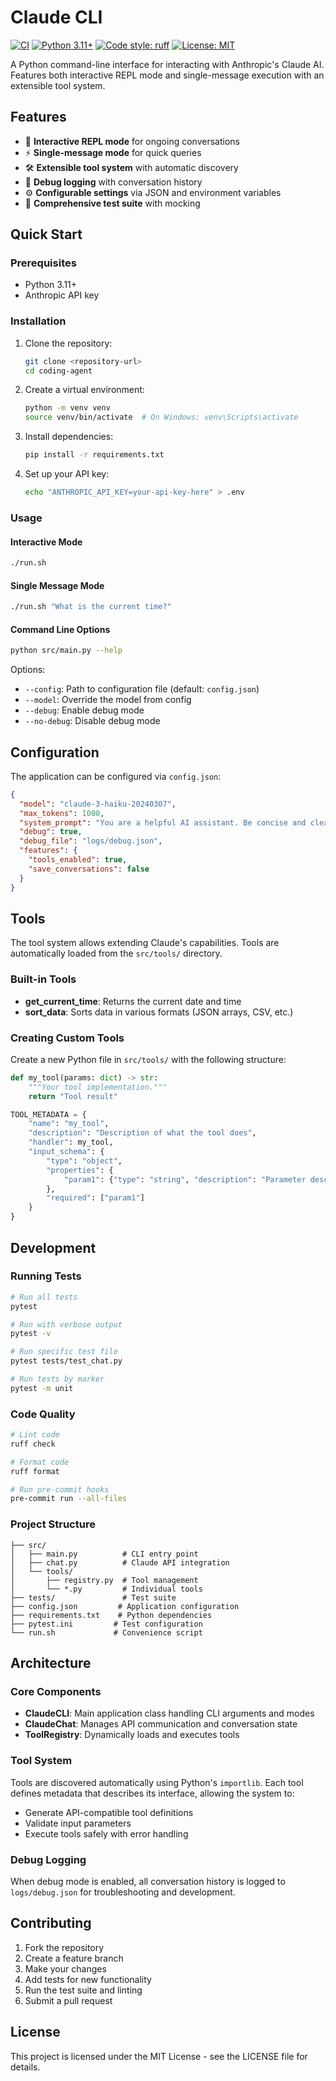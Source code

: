# Claude CLI

[![CI](https://github.com/habond/coding-agent/actions/workflows/ci.yml/badge.svg)](https://github.com/habond/coding-agent/actions/workflows/ci.yml)
[![Python 3.11+](https://img.shields.io/badge/python-3.11+-blue.svg)](https://www.python.org/downloads/)
[![Code style: ruff](https://img.shields.io/endpoint?url=https://raw.githubusercontent.com/astral-sh/ruff/main/assets/badge/v2.json)](https://github.com/astral-sh/ruff)
[![License: MIT](https://img.shields.io/badge/License-MIT-yellow.svg)](https://opensource.org/licenses/MIT)

A Python command-line interface for interacting with Anthropic's Claude AI. Features both interactive REPL mode and single-message execution with an extensible tool system.

## Features

- 🔄 **Interactive REPL mode** for ongoing conversations
- ⚡ **Single-message mode** for quick queries
- 🛠️ **Extensible tool system** with automatic discovery
- 📝 **Debug logging** with conversation history
- ⚙️ **Configurable settings** via JSON and environment variables
- 🧪 **Comprehensive test suite** with mocking

## Quick Start

### Prerequisites

- Python 3.11+
- Anthropic API key

### Installation

1. Clone the repository:
   ```bash
   git clone <repository-url>
   cd coding-agent
   ```

2. Create a virtual environment:
   ```bash
   python -m venv venv
   source venv/bin/activate  # On Windows: venv\Scripts\activate
   ```

3. Install dependencies:
   ```bash
   pip install -r requirements.txt
   ```

4. Set up your API key:
   ```bash
   echo "ANTHROPIC_API_KEY=your-api-key-here" > .env
   ```

### Usage

#### Interactive Mode
```bash
./run.sh
```

#### Single Message Mode
```bash
./run.sh "What is the current time?"
```

#### Command Line Options
```bash
python src/main.py --help
```

Options:
- `--config`: Path to configuration file (default: `config.json`)
- `--model`: Override the model from config
- `--debug`: Enable debug mode
- `--no-debug`: Disable debug mode

## Configuration

The application can be configured via `config.json`:

```json
{
  "model": "claude-3-haiku-20240307",
  "max_tokens": 1000,
  "system_prompt": "You are a helpful AI assistant. Be concise and clear in your responses.",
  "debug": true,
  "debug_file": "logs/debug.json",
  "features": {
    "tools_enabled": true,
    "save_conversations": false
  }
}
```

## Tools

The tool system allows extending Claude's capabilities. Tools are automatically loaded from the `src/tools/` directory.

### Built-in Tools

- **get_current_time**: Returns the current date and time
- **sort_data**: Sorts data in various formats (JSON arrays, CSV, etc.)

### Creating Custom Tools

Create a new Python file in `src/tools/` with the following structure:

```python
def my_tool(params: dict) -> str:
    """Your tool implementation."""
    return "Tool result"

TOOL_METADATA = {
    "name": "my_tool",
    "description": "Description of what the tool does",
    "handler": my_tool,
    "input_schema": {
        "type": "object",
        "properties": {
            "param1": {"type": "string", "description": "Parameter description"}
        },
        "required": ["param1"]
    }
}
```

## Development

### Running Tests
```bash
# Run all tests
pytest

# Run with verbose output
pytest -v

# Run specific test file
pytest tests/test_chat.py

# Run tests by marker
pytest -m unit
```

### Code Quality
```bash
# Lint code
ruff check

# Format code
ruff format

# Run pre-commit hooks
pre-commit run --all-files
```

### Project Structure
```
├── src/
│   ├── main.py          # CLI entry point
│   ├── chat.py          # Claude API integration
│   └── tools/
│       ├── registry.py  # Tool management
│       └── *.py         # Individual tools
├── tests/               # Test suite
├── config.json         # Application configuration
├── requirements.txt    # Python dependencies
├── pytest.ini         # Test configuration
└── run.sh             # Convenience script
```

## Architecture

### Core Components

- **ClaudeCLI**: Main application class handling CLI arguments and modes
- **ClaudeChat**: Manages API communication and conversation state
- **ToolRegistry**: Dynamically loads and executes tools

### Tool System

Tools are discovered automatically using Python's `importlib`. Each tool defines metadata that describes its interface, allowing the system to:

- Generate API-compatible tool definitions
- Validate input parameters
- Execute tools safely with error handling

### Debug Logging

When debug mode is enabled, all conversation history is logged to `logs/debug.json` for troubleshooting and development.

## Contributing

1. Fork the repository
2. Create a feature branch
3. Make your changes
4. Add tests for new functionality
5. Run the test suite and linting
6. Submit a pull request

## License

This project is licensed under the MIT License - see the LICENSE file for details.
